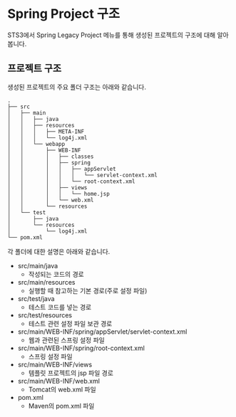 # Spring Project 구조

STS3에서 Spring Legacy Project 메뉴를 통해 생성된 프로젝트의 구조에 대해 알아봅니다.


## 프로젝트 구조

생성된 프로젝트의 주요 폴더 구조는 아래와 같습니다.

```
.
├── src
│   ├── main
│   │   ├── java
│   │   ├── resources
│   │   │   ├── META-INF
│   │   │   └── log4j.xml
│   │   └── webapp
│   │       ├── WEB-INF
│   │       │   ├── classes
│   │       │   ├── spring
│   │       │   │   ├── appServlet
│   │       │   │   │   └── servlet-context.xml
│   │       │   │   └── root-context.xml
│   │       │   ├── views
│   │       │   │   └── home.jsp
│   │       │   └── web.xml
│   │       └── resources
│   └── test
│       ├── java
│       └── resources
│           └── log4j.xml
└── pom.xml
```

각 폴더에 대한 설명은 아래와 같습니다.

- src/main/java
	- 작성되는 코드의 경로
- src/main/resources
	- 실행할 때 참고하는 기본 경로(주로 설정 파일)
- src/test/java
	- 테스트 코드를 넣는 경로
- src/test/resources
	- 테스트 관련 설정 파일 보관 경로
- src/main/WEB-INF/spring/appServlet/servlet-context.xml
	- 웹과 관련된 스프링 설정 파일
- src/main/WEB-INF/spring/root-context.xml
	- 스프링 설정 파일
- src/main/WEB-INF/views
	- 템플릿 프로젝트의 jsp 파일 경로
- src/main/WEB-INF/web.xml
	- Tomcat의 web.xml 파일
- pom.xml
	- Maven의 pom.xml 파일